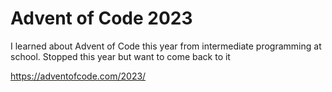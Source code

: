 # Advent of Code 2023

I learned about Advent of Code this year from intermediate programming at school.
Stopped this year but want to come back to it

https://adventofcode.com/2023/